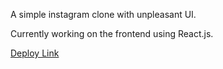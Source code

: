 A simple instagram clone with unpleasant UI.

Currently working on the frontend using React.js.

[Deploy Link](https://extraordinary-kringle-f0e06c.netlify.app/)

